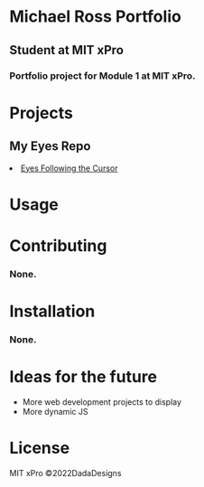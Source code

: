 # Michael Ross Portfolio
## Student at MIT xPro
### Portfolio project for Module 1 at MIT xPro.

# Projects
## My Eyes Repo
  <li><a href="https://rosshoven.github.io/Eye-Movements/" target="_blank">Eyes Following the Cursor </a></li>
  
# Usage
 

# Contributing 
### None.

# Installation 
### None.

# Ideas for the future
<ul> 
  <li>More web development projects to display</li>
  <li>More dynamic JS</li>
</ul>

# License
MIT xPro 
©2022DadaDesigns
